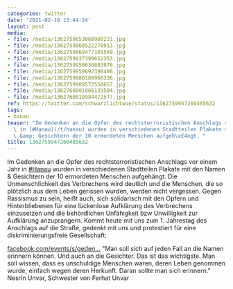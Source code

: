 ```yaml
---
categories: twitter
date: '2021-02-19 13:44:24'
layout: post
media:
- file: /media/1362759853068980231.jpg
- file: /media/1362759860522278913.jpg
- file: /media/1362759869477101569.jpg
- file: /media/1362759937399652353.jpg
- file: /media/1362759950636883970.jpg
- file: /media/1362759959692390406.jpg
- file: /media/1362759980189966336.jpg
- file: /media/1362759989572550657.jpg
- file: /media/1362760001866133504.jpg
- file: /media/1362760010984472577.jpg
ref: https://twitter.com/schwarzlichtwue/status/1362759947260485632
tags:
- hanau
teaser: "Im Gedenken an die Opfer des rechtsterroristischen Anschlags vor einem Jahr\
  \ in [#Hanau](/t/hanau) wurden in verschiedenen Stadtteilen Plakate mit den Namen\
  \ &amp; Gesichtern der 10 ermordeten Menschen aufgeh\xE4ngt. "
title: 1362759947260485632
---
```

Im Gedenken an die Opfer des rechtsterroristischen Anschlags vor einem Jahr in [#Hanau](/t/hanau) wurden in verschiedenen Stadtteilen Plakate mit den Namen &amp; Gesichtern der 10 ermordeten Menschen aufgehängt. 
Die Unmenschlichkeit des Verbrechens wird deutlich und die Menschen, die so plötzlich aus dem Leben gerissen wurden, werden nicht vergessen. 
Gegen Rassismus zu sein, heißt auch, sich solidarisch mit den Opfern und Hinterbliebenen für eine lückenlose Aufklärung des Verbrechens einzusetzen und die behördlichen Unfähigkeit bzw Unwilligkeit zur Aufklärung anzuprangern. 
Kommt heute mit uns zum 1. Jahrestag des Anschlags auf die Straße, gedenkt mit uns und protestiert für eine diskriminierungsfreie Gesellschaft:

[facebook.com/events/s/geden…](https://facebook.com/events/s/gedenkdemo-1-jahr-terroranschl/179214426927926/)
"Man soll sich auf jeden Fall an die Namen erinnern können. Und auch an die Gesichter. Das ist das wichtigste. Man soll wissen, dass es unschuldige Menschen waren, deren Leben genommen wurde, einfach wegen deren Herkunft. 
 Daran sollte man sich erinnern." Nesrîn Unvar, Schwester von Ferhat Unvar